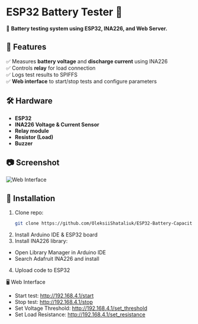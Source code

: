# ESP32 Battery Tester 🔋  

🚀 **Battery testing system using ESP32, INA226, and Web Server.**  

## 📌 Features  
✅ Measures **battery voltage** and **discharge current** using INA226  
✅ Controls **relay** for load connection  
✅ Logs test results to SPIFFS  
✅ **Web interface** to start/stop tests and configure parameters  

## 🛠️ Hardware  
- **ESP32**  
- **INA226 Voltage & Current Sensor**  
- **Relay module**  
- **Resistor (Load)**  
- **Buzzer**  

## 📷 Screenshot  
![Web Interface](screenshot.png)  

## 🚀 Installation  
1. Clone repo:  
   ```bash
   git clone https://github.com/OleksiiShataliuk/ESP32-Battery-Capacity-Tester.git
2. Install Arduino IDE & ESP32 board
3. Install INA226 library:
  - Open Library Manager in Arduino IDE
  - Search Adafruit INA226 and install
4. Upload code to ESP32

🖥️ Web Interface
- Start test: http://192.168.4.1/start
- Stop test: http://192.168.4.1/stop
- Set Voltage Threshold: http://192.168.4.1/set_threshold
- Set Load Resistance: http://192.168.4.1/set_resistance
